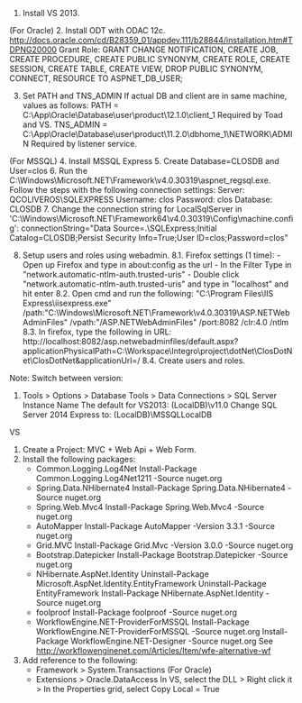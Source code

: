 1. Install VS 2013.

(For Oracle)
2. Install ODT with ODAC 12c. 
    http://docs.oracle.com/cd/B28359_01/appdev.111/b28844/installation.htm#TDPNG20000
   Grant Role: 
       GRANT CHANGE NOTIFICATION,
          CREATE JOB,
          CREATE PROCEDURE,
          CREATE PUBLIC SYNONYM,
          CREATE ROLE,
          CREATE SESSION,
          CREATE TABLE,
          CREATE VIEW,
          DROP PUBLIC SYNONYM,
          CONNECT,
          RESOURCE
       TO ASPNET_DB_USER;     
   
3. Set PATH and TNS_ADMIN
    If actual DB and client are in same machine, values as follows:
        PATH = C:\App\Oracle\Database\user\product\12.1.0\client_1
            Required by Toad and VS.
        TNS_ADMIN = C:\App\Oracle\Database\user\product\11.2.0\dbhome_1\NETWORK\ADMIN
            Required by listener service.

(For MSSQL)
4. Install MSSQL Express
5. Create Database=CLOSDB and User=clos
6. Run the C:\Windows\Microsoft.NET\Framework\v4.0.30319\aspnet_regsql.exe. Follow the steps with the following connection settings:
    Server: QCOLIVEROS\SQLEXPRESS
    Username: clos
    Password: clos
    Database: CLOSDB
7. Change the connection string for LocalSqlServer in 'C:\Windows\Microsoft.NET\Framework64\v4.0.30319\Config\machine.config':
    connectionString="Data Source=.\SQLExpress;Initial Catalog=CLOSDB;Persist Security Info=True;User ID=clos;Password=clos"
     
8. Setup users and roles using webadmin.
    8.1. Firefox settings (1 time):
            - Open up Firefox and type in about:config as the url 
            - In the Filter Type in "network.automatic-ntlm-auth.trusted-uris"
            - Double click "network.automatic-ntlm-auth.trusted-uris" and type in "localhost" and hit enter
    8.2. Open cmd and run the following:
         "C:\Program Files\IIS Express\iisexpress.exe" /path:"C:\Windows\Microsoft.NET\Framework\v4.0.30319\ASP.NETWebAdminFiles" /vpath:"/ASP.NETWebAdminFiles" /port:8082 /clr:4.0 /ntlm
    8.3. In firefox, type the following in URL:
         http://localhost:8082/asp.netwebadminfiles/default.aspx?applicationPhysicalPath=C:\Workspace\Integro\project\dotNet\ClosDotNet\ClosDotNet&applicationUrl=/
    8.4. Create users and roles.
    
Note: Switch between version:
1. Tools > Options > Database Tools > Data Connections > SQL Server Instance Name
    The default for VS2013: (LocalDB)\v11.0
    Change SQL Server 2014 Express to: (LocalDB)\MSSQLLocalDB
     
VS
1. Create a Project: MVC + Web Api + Web Form.
2. Install the following packages:
    - Common.Logging.Log4Net
        Install-Package Common.Logging.Log4Net1211 -Source nuget.org
    - Spring.Data.NHibernate4
        Install-Package Spring.Data.NHibernate4 -Source nuget.org
    - Spring.Web.Mvc4 
        Install-Package Spring.Web.Mvc4 -Source nuget.org
    - AutoMapper
        Install-Package AutoMapper -Version 3.3.1 -Source nuget.org
    - Grid.MVC
        Install-Package Grid.Mvc -Version 3.0.0 -Source nuget.org
    - Bootstrap.Datepicker 
        Install-Package Bootstrap.Datepicker -Source nuget.org
    - NHibernate.AspNet.Identity
        Uninstall-Package Microsoft.AspNet.Identity.EntityFramework
        Uninstall-Package EntityFramework
        Install-Package NHibernate.AspNet.Identity -Source nuget.org
    - foolproof
        Install-Package foolproof -Source nuget.org
    - WorkflowEngine.NET-ProviderForMSSQL
        Install-Package WorkflowEngine.NET-ProviderForMSSQL -Source nuget.org
        Install-Package WorkflowEngine.NET-Designer -Source nuget.org
            See http://workflowenginenet.com/Articles/Item/wfe-alternative-wf  
3. Add reference to the following:
    - Framework > System.Transactions
    (For Oracle)
    - Extensions > Oracle.DataAccess
        In VS, select the DLL > Right click it > In the Properties grid, select Copy Local = True
